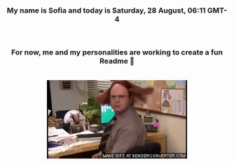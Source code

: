 


<div align="center">
<h3 >My name is Sofia and today is Saturday, 28 August, 06:11 GMT-4</h3><br>
<h3 >For now, me and my personalities are working to create a fun Readme 👋
</h3><br>
<img src='img/dwight.gif' alt='working...'/>
</div>

